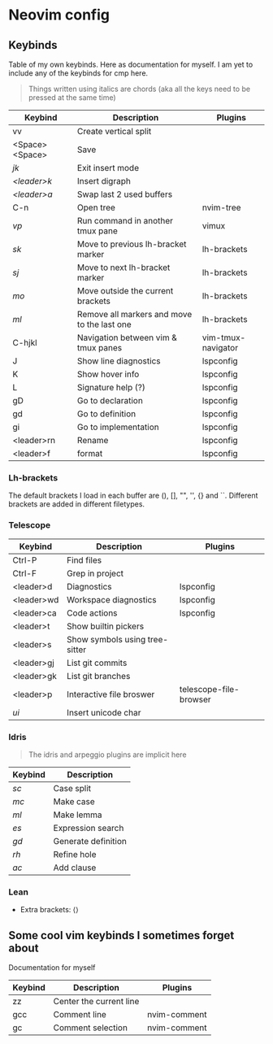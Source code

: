 # Neovim config

## Keybinds

Table of my own keybinds. Here as documentation for myself. I am yet to include any of the keybinds for cmp here.

> Things written using italics are chords
> (aka all the keys need to be pressed at the same time)

| Keybind          | Description                                 | Plugins            |
| ---------------- | ------------------------------------------- | ------------------ |
| vv               | Create vertical split                       |                    |
| \<Space>\<Space> | Save                                        |                    |
| _jk_             | Exit insert mode                            |                    |
| _\<leader>k_     | Insert digraph                              |                    |
| _\<leader>a_     | Swap last 2 used buffers                    |                    |
| C-n              | Open tree                                   | nvim-tree          |
| _vp_             | Run command in another tmux pane            | vimux              |
| _sk_             | Move to previous lh-bracket marker          | lh-brackets        |
| _sj_             | Move to next lh-bracket marker              | lh-brackets        |
| _mo_             | Move outside the current brackets           | lh-brackets        |
| _ml_             | Remove all markers and move to the last one | lh-brackets        |
| C-hjkl           | Navigation between vim & tmux panes         | vim-tmux-navigator |
| J                | Show line diagnostics                       | lspconfig          |
| K                | Show hover info                             | lspconfig          |
| L                | Signature help (?)                          | lspconfig          |
| gD               | Go to declaration                           | lspconfig          |
| gd               | Go to definition                            | lspconfig          |
| gi               | Go to implementation                        | lspconfig          |
| \<leader>rn      | Rename                                      | lspconfig          |
| \<leader>f       | format                                      | lspconfig          |

### Lh-brackets

The default brackets I load in each buffer are (), [], "", '', {} and \`\`. Different brackets are added in different filetypes.

### Telescope

| Keybind     | Description                    | Plugins                |
| ----------- | ------------------------------ | ---------------------- |
| Ctrl-P      | Find files                     |                        |
| Ctrl-F      | Grep in project                |                        |
| \<leader>d  | Diagnostics                    | lspconfig              |
| \<leader>wd | Workspace diagnostics          | lspconfig              |
| \<leader>ca | Code actions                   | lspconfig              |
| \<leader>t  | Show builtin pickers           |                        |
| \<leader>s  | Show symbols using tree-sitter |                        |
| \<leader>gj | List git commits               |                        |
| \<leader>gk | List git branches              |                        |
| \<leader>p  | Interactive file broswer       | telescope-file-browser |
| _ui_        | Insert unicode char            |                        |

### Idris

> The idris and arpeggio plugins are implicit here

| Keybind | Description         |
| ------- | ------------------- |
| _sc_    | Case split          |
| _mc_    | Make case           |
| _ml_    | Make lemma          |
| _es_    | Expression search   |
| _gd_    | Generate definition |
| _rh_    | Refine hole         |
| _ac_    | Add clause          |

### Lean

- Extra brackets: ⟨⟩

## Some cool vim keybinds I sometimes forget about

Documentation for myself

| Keybind | Description             | Plugins      |
| ------- | ----------------------- | ------------ |
| zz      | Center the current line |              |
| gcc     | Comment line            | nvim-comment |
| gc      | Comment selection       | nvim-comment |
